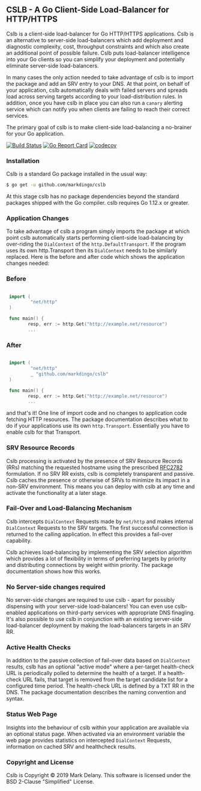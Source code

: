 ## CSLB - A Go Client-Side Load-Balancer for HTTP/HTTPS

Cslb is a client-side load-balancer for Go HTTP/HTTPS applications. Cslb is an alternative to
server-side load-balancers which add deployment and diagnostic complexity, cost, throughput
constraints and which also create an additional point of possible failure. Cslb puts load-balancer
intelligence into your Go clients so you can simplify your deployment and potentially eliminate
server-side load-balancers.

In many cases the only action needed to take advantage of cslb is to import the package and add an
SRV entry to your DNS. At that point, on behalf of your application, cslb automatically deals with
failed servers and spreads load across serving targets according to your load-distribution rules. In
addition, once you have cslb in place you can also run a `canary` alerting service which can
notify you when clients are failing to reach their correct services.

The primary goal of cslb is to make client-side load-balancing a no-brainer for your Go application.

[![Build Status](https://travis-ci.org/markdingo/cslb.svg?branch=master)](https://travis-ci.org/markdingo/cslb)
[![Go Report Card](https://goreportcard.com/badge/github.com/markdingo/cslb)](https://goreportcard.com/report/github.com/markdingo/cslb)
[![codecov](https://codecov.io/gh/markdingo/cslb/branch/master/graph/badge.svg)](https://codecov.io/gh/markdingo/cslb)


### Installation

Cslb is a standard Go package installed in the usual way:

```sh
$ go get -u github.com/markdingo/cslb
```

At this stage cslb has no package dependencies beyond the standard packages shipped with the Go
compiler. cslb requires Go 1.12.x or greater.

### Application Changes

To take advantage of cslb a program simply imports the package at which point cslb automatically
starts performing client-side load-balancing by over-riding the `DialContext` of the
`http.DefaultTransport`. If the program uses its own http.Transport then its `DialContext` needs to
be similarly replaced. Here is the before and after code which shows the application changes needed:

### Before

```go

 import (
         "net/http"
 )

 func main() {
        resp, err := http.Get("http://example.net/resource")
        ...
```

### After

```go

 import (
         "net/http"
         _ "github.com/markdingo/cslb"
 )

 func main() {
        resp, err := http.Get("http://example.net/resource")
        ...
```

and that's it! One line of import code and no changes to application code fetching HTTP
resources. The package documentation describes what to do if your applications use its own
`http.Transport`. Essentially you have to enable cslb for that Transport.

### SRV Resource Records

Cslb processing is activated by the presence of SRV Resource Records (RRs) matching the requested
hostname using the prescribed [RFC2782](https://tools.ietf.org/rfc/rfc2782.txt) formulation. If no
SRV RR exists, cslb is completely transparent and passive. Cslb caches the presence or otherwise of
SRVs to minimize its impact in a non-SRV environment. This means you can deploy with cslb at any
time and activate the functionality at a later stage.

### Fail-Over and Load-Balancing Mechanism

Cslb intercepts `DialContext` Requests made by `net/http` and makes internal `DialContext` Requests
to the SRV targets. The first successful connection is returned to the calling application. In
effect this provides a fail-over capability.

Cslb achieves load-balancing by implementing the SRV selection algorithm which provides a lot of
flexibility in terms of preferring targets by priority and distributing connections by weight within
priority. The package documentation shows how this works.

### No Server-side changes required

No server-side changes are required to use cslb - apart for possibly dispensing with your
server-side load-balancers! You can even use cslb-enabled applications on third-party services with
appropriate DNS finagling. It's also possible to use cslb in conjunction with an existing
server-side load-balancer deployment by making the load-balancers targets in an SRV RR.

### Active Health Checks

In addition to the passive collection of fail-over data based on `DialContext` results, cslb has an
optional "active mode" where a per-target health-check URL is periodically polled to determine the
health of a target. If a health-check URL fails, that target is removed from the target candidate
list for a configured time period. The health-check URL is defined by a TXT RR in the DNS. The
package documentation describes the naming convention and syntax.

### Status Web Page

Insights into the behaviour of cslb within your application are available via an optional status
page. When activated via an environment variable the web page provides statistics on intercepted
`DialContext` Requests, information on cached SRV and healthcheck results.

### Copyright and License

Cslb is Copyright :copyright: 2019 Mark Delany. This software  is licensed under the BSD 2-Clause "Simplified" License.
